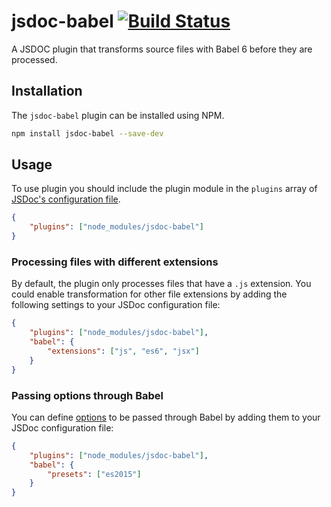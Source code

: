 # jsdoc-babel [![Build Status](https://travis-ci.org/ctumolosus/jsdoc-babel.svg?branch=master)](https://travis-ci.org/ctumolosus/jsdoc-babel)

A JSDOC plugin that transforms source files with Babel 6 before they are processed.

## Installation

The `jsdoc-babel` plugin can be installed using NPM.

```bash
npm install jsdoc-babel --save-dev
```

## Usage

To use plugin you should include the plugin module in the `plugins` array of [JSDoc's configuration file](http://usejsdoc.org/about-configuring-jsdoc.html).

```json
{
    "plugins": ["node_modules/jsdoc-babel"]
}
```

### Processing files with different extensions

By default, the plugin only processes files that have a `.js` extension. You could enable transformation for other file extensions by adding the following settings to your JSDoc configuration file:

```json
{
    "plugins": ["node_modules/jsdoc-babel"],
    "babel": {
        "extensions": ["js", "es6", "jsx"]
    }
}
```

### Passing options through Babel

You can define [options](http://babeljs.io/docs/usage/options/) to be passed through Babel by adding them to your JSDoc configuration file:

```json
{
    "plugins": ["node_modules/jsdoc-babel"],
    "babel": {
        "presets": ["es2015"]
    }
}
```
